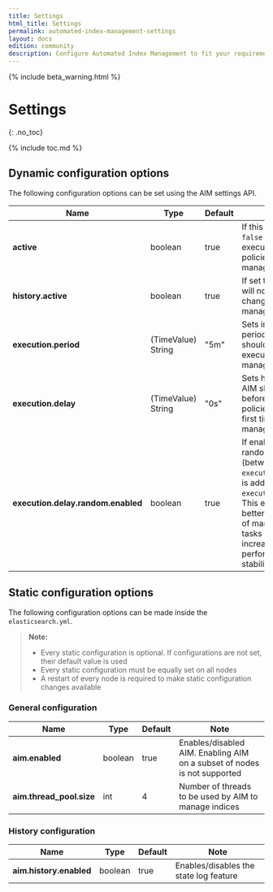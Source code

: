 ```yaml
---
title: Settings
html_title: Settings
permalink: automated-index-management-settings
layout: docs
edition: community
description: Configure Automated Index Management to fit your requirements
---
```

<!--- Copyright 2023 floragunn GmbH -->

{% include beta_warning.html %}

# Settings
{: .no_toc}

{% include toc.md %}

## Dynamic configuration options

The following configuration options can be set using the AIM settings API.

| Name                               | Type               | Default | Note                                                                                                                                                                                           |
|------------------------------------|--------------------|---------|------------------------------------------------------------------------------------------------------------------------------------------------------------------------------------------------|
| **active**                         | boolean            | true    | If this is set to `false` AIM will not execute any policies for managed indices                                                                                                                |
| **history.active**                 | boolean            | true    | If set to `false` AIM will no longer log changes of managed indices                                                                                                                            |
| **execution.period**               | (TimeValue) String | "5m"    | Sets in which period policies should be executed for managed indices                                                                                                                           |
| **execution.delay**                | (TimeValue) String | "0s"    | Sets how long AIM should wait before executing policies for the first time on a managed index                                                                                                  |                             
| **execution.delay.random.enabled** | boolean            | true    | If enabled a random delay (between 0s and `execution.period`) is added to the `execution.delay`. This ensures a better distribution of managed index tasks and increases performance stability |                       

## Static configuration options

The following configuration options can be made inside the `elasticsearch.yml`.

> **Note:**
> - Every static configuration is optional. If configurations are not set, their default value is used
> - Every static configuration must be equally set on all nodes
> - A restart of every node is required to make static configuration changes available

### General configuration

| Name                     | Type    | Default | Note                                                                     |
|--------------------------|---------|---------|--------------------------------------------------------------------------|
| **aim.enabled**          | boolean | true    | Enables/disabled AIM. Enabling AIM on a subset of nodes is not supported |
| **aim.thread_pool.size** | int     | 4       | Number of threads to be used by AIM to manage indices                    |

### History configuration

| Name                    | Type    | Default | Note                                   |
|-------------------------|---------|---------|----------------------------------------|
| **aim.history.enabled** | boolean | true    | Enables/disables the state log feature |
